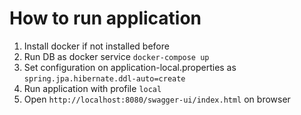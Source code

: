 
# How to run application

1. Install docker if not installed before
2. Run DB as docker service `docker-compose up`
3. Set configuration on application-local.properties as `spring.jpa.hibernate.ddl-auto=create`
4. Run application with profile `local`
5. Open `http://localhost:8080/swagger-ui/index.html` on browser